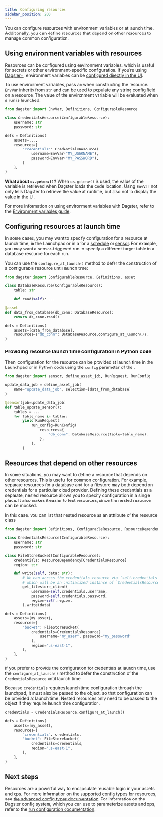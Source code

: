 ```yaml
---
title: Configuring resources
sidebar_position: 200
---
```


You can configure resources with environment variables or at launch time. Additionally, you can define resources that depend on other resources to manage common configuration.

## Using environment variables with resources

Resources can be configured using environment variables, which is useful for secrets or other environment-specific configuration. If you're using [Dagster+](/dagster-plus/), environment variables can be [configured directly in the UI](/dagster-plus/deployment/management/environment-variables).

To use environment variables, pass an <PyObject section="resources" object="dagster.EnvVar" /> when constructing the resource. `EnvVar` inherits from `str` and can be used to populate any string config field on a resource. The value of the environment variable will be evaluated when a run is launched.

```python file=/concepts/resources/pythonic_resources.py startafter=start_new_resources_env_vars endbefore=end_new_resources_env_vars dedent=4
from dagster import EnvVar, Definitions, ConfigurableResource

class CredentialsResource(ConfigurableResource):
    username: str
    password: str

defs = Definitions(
    assets=...,
    resources={
        "credentials": CredentialsResource(
            username=EnvVar("MY_USERNAME"),
            password=EnvVar("MY_PASSWORD"),
        )
    },
)
```

**What about `os.getenv()`?** When `os.getenv()` is used, the value of the variable is retrieved when Dagster loads the code location. Using `EnvVar` not only tells Dagster to retrieve the value at runtime, but also not to display the value in the UI.

<!-- Lives in /next/components/includes/EnvVarsBenefits.mdx -->

For more information on using environment variables with Dagster, refer to the [Environment variables guide](/todo).

## Configuring resources at launch time

In some cases, you may want to specify configuration for a resource at launch time, in the Launchpad or in a <PyObject section="schedules-sensors" object="dagster.RunRequest" /> for a [schedule](/guides/automate/schedules/) or [sensor](/guides/automate/sensors/). For example, you may want a sensor-triggered run to specify a different target table in a database resource for each run.

You can use the `configure_at_launch()` method to defer the construction of a configurable resource until launch time:

```python file=/concepts/resources/pythonic_resources.py startafter=start_new_resource_runtime endbefore=end_new_resource_runtime dedent=4
from dagster import ConfigurableResource, Definitions, asset

class DatabaseResource(ConfigurableResource):
    table: str

    def read(self): ...

@asset
def data_from_database(db_conn: DatabaseResource):
    return db_conn.read()

defs = Definitions(
    assets=[data_from_database],
    resources={"db_conn": DatabaseResource.configure_at_launch()},
)
```

### Providing resource launch time configuration in Python code

Then, configuration for the resource can be provided at launch time in the Launchpad or in Python code using the `config` parameter of the <PyObject section="schedules-sensors" object="dagster.RunRequest" />:

```python file=/concepts/resources/pythonic_resources.py startafter=start_new_resource_runtime_launch endbefore=end_new_resource_runtime_launch dedent=4
from dagster import sensor, define_asset_job, RunRequest, RunConfig

update_data_job = define_asset_job(
    name="update_data_job", selection=[data_from_database]
)

@sensor(job=update_data_job)
def table_update_sensor():
    tables = ...
    for table_name in tables:
        yield RunRequest(
            run_config=RunConfig(
                resources={
                    "db_conn": DatabaseResource(table=table_name),
                },
            ),
        )
```

## Resources that depend on other resources

In some situations, you may want to define a resource that depends on other resources. This is useful for common configuration. For example, separate resources for a database and for a filestore may both depend on credentials for a particular cloud provider. Defining these credentials as a separate, nested resource allows you to specify configuration in a single place. It also makes it easier to test resources, since the nested resource can be mocked.

In this case, you can list that nested resource as an attribute of the resource class:

```python file=/concepts/resources/pythonic_resources.py startafter=start_new_resources_nesting endbefore=end_new_resources_nesting dedent=4
from dagster import Definitions, ConfigurableResource, ResourceDependency

class CredentialsResource(ConfigurableResource):
    username: str
    password: str

class FileStoreBucket(ConfigurableResource):
    credentials: ResourceDependency[CredentialsResource]
    region: str

    def write(self, data: str):
        # We can access the credentials resource via `self.credentials`,
        # which will be an initialized instance of `CredentialsResource`
        get_filestore_client(
            username=self.credentials.username,
            password=self.credentials.password,
            region=self.region,
        ).write(data)

defs = Definitions(
    assets=[my_asset],
    resources={
        "bucket": FileStoreBucket(
            credentials=CredentialsResource(
                username="my_user", password="my_password"
            ),
            region="us-east-1",
        ),
    },
)
```

If you prefer to provide the configuration for credentials at launch time, use the `configure_at_launch()` method to defer the construction of the `CredentialsResource` until launch time.

Because `credentials` requires launch time configuration through the launchpad, it must also be passed to the <PyObject section="definitions" object="dagster.Definitions" /> object, so that configuration can be provided at launch time. Nested resources only need to be passed to the <PyObject section="definitions" object="dagster.Definitions" /> object if they require launch time configuration.

```python file=/concepts/resources/pythonic_resources.py startafter=start_new_resource_dep_job_runtime endbefore=end_new_resource_dep_job_runtime dedent=4
credentials = CredentialsResource.configure_at_launch()

defs = Definitions(
    assets=[my_asset],
    resources={
        "credentials": credentials,
        "bucket": FileStoreBucket(
            credentials=credentials,
            region="us-east-1",
        ),
    },
)
```

## Next steps

Resources are a powerful way to encapsulate reusable logic in your assets and ops. For more information on the supported config types for resources, see [the advanced config types documentation](/todo). For information on the Dagster config system, which you can use to parameterize assets and ops, refer to the [run configuration documentation](/todo).